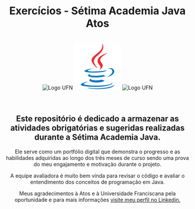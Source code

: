 <p align="center">
  
<h1 align="center"> Exercícios - Sétima Academia Java Atos </h1><br>

<div align="center">
    <img alt="Logo UFN" width="25%" src="https://site.ufn.edu.br/img/marcaUFN.6b48e203.png">
    <img alt="Java" width="25%" src="https://raw.githubusercontent.com/devicons/devicon/master/icons/java/java-original.svg">
    <img alt="Logo UFN" width="25%" src="https://site.ufn.edu.br/img/marcaUFN.6b48e203.png">
<div><br><br>
  
<h2>Este repositório é dedicado a armazenar as atividades obrigatórias e sugeridas realizadas durante a Sétima Academia Java.</h2> 

<p>
Ele serve como um portfólio digital que demonstra o progresso e as habilidades adquiridas ao longo dos três meses de curso sendo uma prova do meu engajamento e motivação durante o projeto.

A equipe avaliadora é muito bem vinda para revisar o código e avaliar o entendimento dos conceitos de programação em Java. 
</p>

<p>
Meus agradecimentos à Atos e à Universidade Franciscana pela oportunidade e para mais informações <a href="https://www.linkedin.com/in/gabriel-setznagl/">visite meu perfil no Linkedin.</a>
</p>
